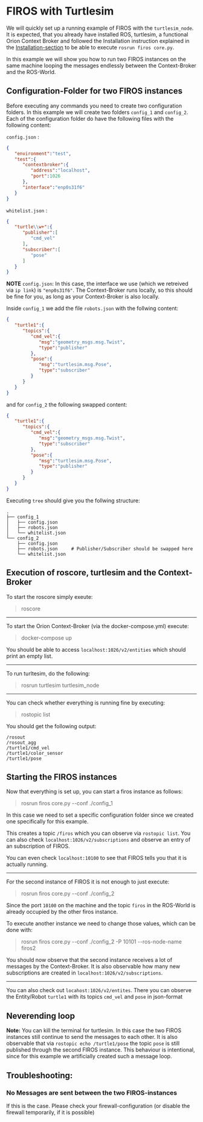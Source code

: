 # FIROS with Turtlesim
We will quickly set up a running example of FIROS with the `turtlesim_node`. It is expected, that you already have installed ROS, turtlesim, a functional Orion Context Broker and followed the Installation instruction explained in the [Installation-section](../install/install.md) to be able to execute `rosrun firos core.py`. 

In this example we will show you how to run two FIROS instances on the same machine looping the messages endlessly between the Context-Broker and the ROS-World.

## Configuration-Folder for two FIROS instances
Before executing any commands you need to create two configuration folders. In this example we will create two folders `config_1` and `config_2`. Each of the configuration folder do have the following files with the following content:

`config.json` :
```json
{
   "environment":"test",
   "test":{
      "contextbroker":{
         "address":"localhost",
         "port":1026
      },
      "interface":"enp0s31f6"
   }
}
```

`whitelist.json` :
```json
{
   "turtle\\w+":{
      "publisher":[
         "cmd_vel"
      ],
      "subscriber":[
         "pose"
      ]
   }
}
```
**NOTE** `config.json`: In this case, the interface we use (which we retreived via `ip link`) is `"enp0s31f6"`. The Context-Broker runs locally, so this should be fine for you, as long as your Context-Broker is also locally.

Inside `config_1` we add the file `robots.json` with the follwing content:
```json
{
   "turtle1":{
      "topics":{
         "cmd_vel":{
            "msg":"geometry_msgs.msg.Twist",
            "type":"publisher"
         },
         "pose":{
            "msg":"turtlesim.msg.Pose",
            "type":"subscriber"
         }
      }
   }
}
```

and for `config_2` the following swapped content:
```json
{
   "turtle1":{
      "topics":{
         "cmd_vel":{
            "msg":"geometry_msgs.msg.Twist",
            "type":"subscriber"
         },
         "pose":{
            "msg":"turtlesim.msg.Pose",
            "type":"publisher"
         }
      }
   }
}
```


Executing `tree` should give you the follwing structure:
```shell
.
├── config_1
│   ├── config.json
│   ├── robots.json
│   └── whitelist.json
└── config_2
    ├── config.json
    ├── robots.json     # Publisher/Subscriber should be swapped here
    └── whitelist.json

```


## Execution of roscore, turtlesim and the Context-Broker
To start the roscore simply exeute:
>roscore

---
To start the Orion Context-Broker (via the docker-compose.yml) execute:
>docker-compose up

You should be able to access `localhost:1026/v2/entities` which should print an empty list.

---
To run turltesim, do the following:
>rosrun turtlesim turtlesim_node 


--- 

You can check whether everything is running fine by executing:
>rostopic list

You should get the following output:
```shell
/rosout
/rosout_agg
/turtle1/cmd_vel
/turtle1/color_sensor
/turtle1/pose
```

## Starting the FIROS instances

Now that everything is set up, you can start a firos instance as follows:
>rosrun firos core.py --conf ./config_1


In this case we need to set a specific configuration folder since we created one specifically for this example. 

This creates a topic `/firos` which you can observe via `rostopic list`.
You can also check `localhost:1026/v2/subscriptions` and observe an entry of an subscription of FIROS.


You can even check `localhost:10100` to see that FIROS tells you that it is actually running.

---

For the second instance of FIROS it is not enough to just execute:
>rosrun firos core.py --conf ./config_2

Since the port `10100` on the machine and the topic `firos` in the ROS-World is already occupied by the other firos instance. 

To execute another instance we need to change those values, which can be done with:
>rosrun firos core.py --conf ./config_2 -P 10101 --ros-node-name firos2


You should now observe that the second instance receives a lot of messages by the Context-Broker. It is also observable how many new subscriptions are created in `localhost:1026/v2/subscriptions`.



---
You can also check out `locahost:1026/v2/entites`. There you can observe the Entity/Robot `turtle1` with its topics `cmd_vel` and `pose` in json-format


## Neverending loop
**Note:** You can kill the terminal for turtlesim. In this case the two FIROS instances still continue to send the messages to each other. It is also observable that via `rostopic echo /turtle1/pose` the topic `pose` is still published through the second FIROS instance. This behaviour is intentional, since for this example we artificially created such a message loop.


## Troubleshooting:

### No Messages are sent between the two FIROS-instances
If this is the case. Please check your firewall-configuration (or disable the firewall temporarily, if it is possible)